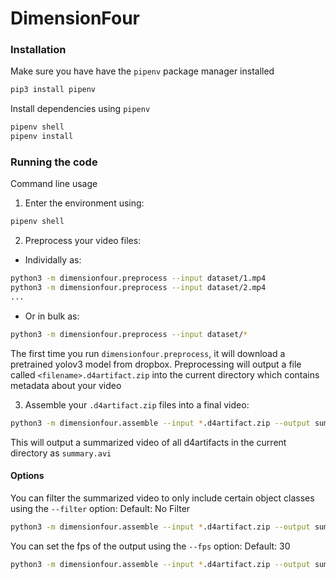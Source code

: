 # DimensionFour

### Installation

Make sure you have have the `pipenv` package manager installed
```bash
pip3 install pipenv
```

Install dependencies using `pipenv`
```bash
pipenv shell
pipenv install
```

### Running the code

Command line usage

1. Enter the environment using:
```bash
pipenv shell
```

2. Preprocess your video files:

* Individally as:
```bash
python3 -m dimensionfour.preprocess --input dataset/1.mp4
python3 -m dimensionfour.preprocess --input dataset/2.mp4
...
```

* Or in bulk as:
```bash
python3 -m dimensionfour.preprocess --input dataset/*
```
The first time you run `dimensionfour.preprocess`, it will download a pretrained yolov3 model from dropbox.
Preprocessing will output a file called `<filename>.d4artifact.zip` into the current directory which contains metadata about your video

3. Assemble your `.d4artifact.zip` files into a final video:
```bash
python3 -m dimensionfour.assemble --input *.d4artifact.zip --output summary.avi
```
This will output a summarized video of all d4artifacts in the current directory as `summary.avi`

#### Options
You can filter the summarized video to only include certain object classes using the `--filter` option:
Default: No Filter
```bash
python3 -m dimensionfour.assemble --input *.d4artifact.zip --output summary.avi --filter person
```

You can set the fps of the output using the `--fps` option:
Default: 30
```bash
python3 -m dimensionfour.assemble --input *.d4artifact.zip --output summary.avi --fps 10
```


